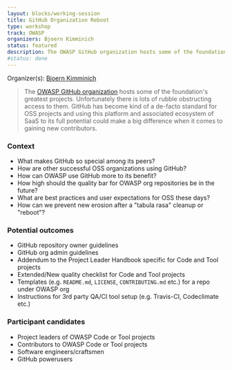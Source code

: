 ```yaml
---
layout: blocks/working-session
title: GitHub Organization Reboot
type: workshop
track: OWASP
organizers: Bjoern Kimminich
status: featured
description: The OWASP GitHub organization hosts some of the foundation's greatest projects. Unfortunately there is lots of rubble obstructing access to them.
#status: done
---
```


Organizer(s): [Bjoern Kimminich](../Participants/Bjoern-Kimminich.html)

> The [OWASP GitHub organization](https://github.com/owasp) hosts some
> of the foundation's greatest projects. Unfortunately there is lots of
> rubble obstructing access to them. GitHub has become kind of a
> de-facto standard for OSS projects and using this platform and
> associated ecosystem of SaaS to its full potential could make a big
> difference when it comes to gaining new contributors.

### Context

* What makes GitHub so special among its peers?
* How are other successful OSS organizations using GitHub?
* How can OWASP use GitHub more to its benefit?
* How high should the quality bar for OWASP org repositories be in the
  future?
* What are best practices and user expectations for OSS these days?
* How can we prevent new erosion after a "tabula rasa" cleanup or
  "reboot"?

### Potential outcomes

* GitHub repository owner guidelines
* GitHub org admin guidelines
* Addendum to the Project Leader Handbook specific for Code and Tool
  projects
* Extended/New quality checklist for Code and Tool projects
* Templates (e.g. `README.md`, `LICENSE`, `CONTRIBUTING.md` etc.) for a
  repo under OWASP org
* Instructions for 3rd party QA/CI tool setup (e.g. Travis-CI,
  Codeclimate etc.)

### Participant candidates

* Project leaders of OWASP Code or Tool projects
* Contributors to OWASP Code or Tool projects
* Software engineers/craftsmen
* GitHub powerusers
